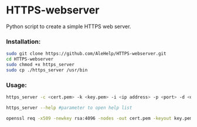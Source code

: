 # HTTPS-webserver
Python script to create a simple HTTPS web server.

### Installation:
```bash
sudo git clone https://github.com/AleHelp/HTTPS-webserver.git
cd HTTPS-webserver
sudo chmod +x https_server 
sudo cp ./https_server /usr/bin
```

### Usage:
```bash
https_server -c <cert.pem> -k <key.pem> -i <ip address> -p <port> -d <directory to server> #The parameters -i, -p, and -d are not mandatory; default values can be used.
```
```bash
https_server --help #parameter to open help list
```
```bash
openssl req -x509 -newkey rsa:4096 -nodes -out cert.pem -keyout key.pem -days 365 #command to generate a self-signed certificate and the corresponding private key
```

